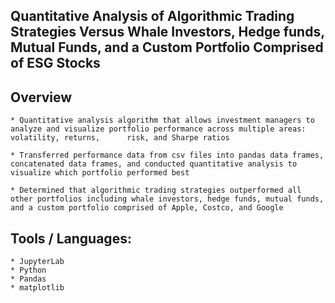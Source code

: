 ## Quantitative Analysis of Algorithmic Trading Strategies Versus Whale Investors, Hedge funds, Mutual Funds, and a Custom Portfolio Comprised of ESG Stocks

## Overview

    * Quantitative analysis algorithm that allows investment managers to analyze and visualize portfolio performance across multiple areas: volatility, returns,      risk, and Sharpe ratios 

    * Transferred performance data from csv files into pandas data frames, concatenated data frames, and conducted quantitative analysis to visualize which portfolio performed best

    * Determined that algorithmic trading strategies outperformed all other portfolios including whale investors, hedge funds, mutual funds, and a custom portfolio comprised of Apple, Costco, and Google


## Tools / Languages:
    * JupyterLab
    * Python
    * Pandas
    * matplotlib 

